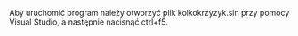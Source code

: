 Aby uruchomić program należy otworzyć plik kolkokrzyzyk.sln przy pomocy Visual Studio, a następnie nacisnąć ctrl+f5.
